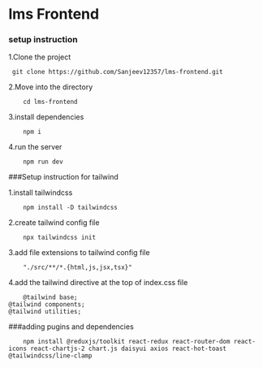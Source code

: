 # lms Frontend

### setup instruction

1.Clone the project

```
 git clone https://github.com/Sanjeev12357/lms-frontend.git
```

2.Move into the directory

```
    cd lms-frontend
```

3.install dependencies

```
    npm i
```

4.run the server
```
    npm run dev
```


###Setup instruction for tailwind

1.install tailwindcss
```
    npm install -D tailwindcss
```

2.create tailwind config file
```
    npx tailwindcss init 
```

3.add file extensions to tailwind config file

```
    "./src/**/*.{html,js,jsx,tsx}"
```
4.add the tailwind directive at the top of index.css file

```
    @tailwind base;
@tailwind components;
@tailwind utilities;
```

###adding pugins and dependencies

```
    npm install @reduxjs/toolkit react-redux react-router-dom react-icons react-chartjs-2 chart.js daisyui axios react-hot-toast @tailwindcss/line-clamp 
```